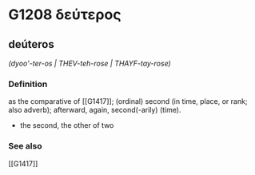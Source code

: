 # G1208 δεύτερος

## deúteros

_(dyoo'-ter-os | THEV-teh-rose | THAYF-tay-rose)_

### Definition

as the comparative of [[G1417]]; (ordinal) second (in time, place, or rank; also adverb); afterward, again, second(-arily) (time).

- the second, the other of two

### See also

[[G1417]]

